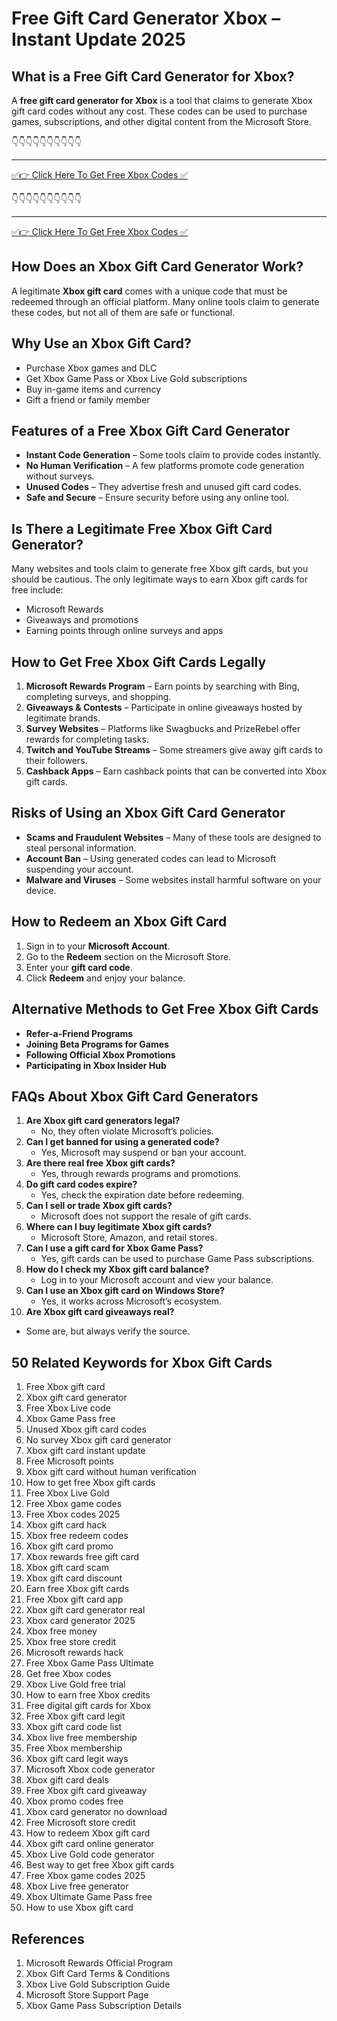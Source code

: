 # Free Gift Card Generator Xbox – Instant Update 2025

## What is a Free Gift Card Generator for Xbox?

A **free gift card generator for Xbox** is a tool that claims to generate Xbox gift card codes without any cost. These codes can be used to purchase games, subscriptions, and other digital content from the Microsoft Store.


👇👇👇👇👇👇👇👇👇👇

---

[✅👉 Click Here To Get Free Xbox Codes ✅](https://therewardgate.com/free-xbox/)


👇👇👇👇👇👇👇👇👇👇

---

[✅👉 Click Here To Get Free Xbox Codes ✅](https://therewardgate.com/free-xbox/)


## How Does an Xbox Gift Card Generator Work?

A legitimate **Xbox gift card** comes with a unique code that must be redeemed through an official platform. Many online tools claim to generate these codes, but not all of them are safe or functional.

## Why Use an Xbox Gift Card?

- Purchase Xbox games and DLC
- Get Xbox Game Pass or Xbox Live Gold subscriptions
- Buy in-game items and currency
- Gift a friend or family member

## Features of a Free Xbox Gift Card Generator

- **Instant Code Generation** – Some tools claim to provide codes instantly.
- **No Human Verification** – A few platforms promote code generation without surveys.
- **Unused Codes** – They advertise fresh and unused gift card codes.
- **Safe and Secure** – Ensure security before using any online tool.

## Is There a Legitimate Free Xbox Gift Card Generator?

Many websites and tools claim to generate free Xbox gift cards, but you should be cautious. The only legitimate ways to earn Xbox gift cards for free include:

- Microsoft Rewards
- Giveaways and promotions
- Earning points through online surveys and apps

## How to Get Free Xbox Gift Cards Legally

1. **Microsoft Rewards Program** – Earn points by searching with Bing, completing surveys, and shopping.
2. **Giveaways & Contests** – Participate in online giveaways hosted by legitimate brands.
3. **Survey Websites** – Platforms like Swagbucks and PrizeRebel offer rewards for completing tasks.
4. **Twitch and YouTube Streams** – Some streamers give away gift cards to their followers.
5. **Cashback Apps** – Earn cashback points that can be converted into Xbox gift cards.

## Risks of Using an Xbox Gift Card Generator

- **Scams and Fraudulent Websites** – Many of these tools are designed to steal personal information.
- **Account Ban** – Using generated codes can lead to Microsoft suspending your account.
- **Malware and Viruses** – Some websites install harmful software on your device.

## How to Redeem an Xbox Gift Card

1. Sign in to your **Microsoft Account**.
2. Go to the **Redeem** section on the Microsoft Store.
3. Enter your **gift card code**.
4. Click **Redeem** and enjoy your balance.

## Alternative Methods to Get Free Xbox Gift Cards

- **Refer-a-Friend Programs**
- **Joining Beta Programs for Games**
- **Following Official Xbox Promotions**
- **Participating in Xbox Insider Hub**

## FAQs About Xbox Gift Card Generators

1. **Are Xbox gift card generators legal?**
   - No, they often violate Microsoft’s policies.
2. **Can I get banned for using a generated code?**
   - Yes, Microsoft may suspend or ban your account.
3. **Are there real free Xbox gift cards?**
   - Yes, through rewards programs and promotions.
4. **Do gift card codes expire?**
   - Yes, check the expiration date before redeeming.
5. **Can I sell or trade Xbox gift cards?**
   - Microsoft does not support the resale of gift cards.
6. **Where can I buy legitimate Xbox gift cards?**
   - Microsoft Store, Amazon, and retail stores.
7. **Can I use a gift card for Xbox Game Pass?**
   - Yes, gift cards can be used to purchase Game Pass subscriptions.
8. **How do I check my Xbox gift card balance?**
   - Log in to your Microsoft account and view your balance.
9. **Can I use an Xbox gift card on Windows Store?**
   - Yes, it works across Microsoft’s ecosystem.
10. **Are Xbox gift card giveaways real?**
   - Some are, but always verify the source.

## 50 Related Keywords for Xbox Gift Cards

1. Free Xbox gift card
2. Xbox gift card generator
3. Free Xbox Live code
4. Xbox Game Pass free
5. Unused Xbox gift card codes
6. No survey Xbox gift card generator
7. Xbox gift card instant update
8. Free Microsoft points
9. Xbox gift card without human verification
10. How to get free Xbox gift cards
11. Free Xbox Live Gold
12. Free Xbox game codes
13. Free Xbox codes 2025
14. Xbox gift card hack
15. Xbox free redeem codes
16. Xbox gift card promo
17. Xbox rewards free gift card
18. Xbox gift card scam
19. Xbox gift card discount
20. Earn free Xbox gift cards
21. Free Xbox gift card app
22. Xbox gift card generator real
23. Xbox card generator 2025
24. Xbox free money
25. Xbox free store credit
26. Microsoft rewards hack
27. Free Xbox Game Pass Ultimate
28. Get free Xbox codes
29. Xbox Live Gold free trial
30. How to earn free Xbox credits
31. Free digital gift cards for Xbox
32. Free Xbox gift card legit
33. Xbox gift card code list
34. Xbox live free membership
35. Free Xbox membership
36. Xbox gift card legit ways
37. Microsoft Xbox code generator
38. Xbox gift card deals
39. Free Xbox gift card giveaway
40. Xbox promo codes free
41. Xbox card generator no download
42. Free Microsoft store credit
43. How to redeem Xbox gift card
44. Xbox gift card online generator
45. Xbox Live Gold code generator
46. Best way to get free Xbox gift cards
47. Free Xbox game codes 2025
48. Xbox Live free generator
49. Xbox Ultimate Game Pass free
50. How to use Xbox gift card

## References

1. Microsoft Rewards Official Program
2. Xbox Gift Card Terms & Conditions
3. Xbox Live Gold Subscription Guide
4. Microsoft Store Support Page
5. Xbox Game Pass Subscription Details
